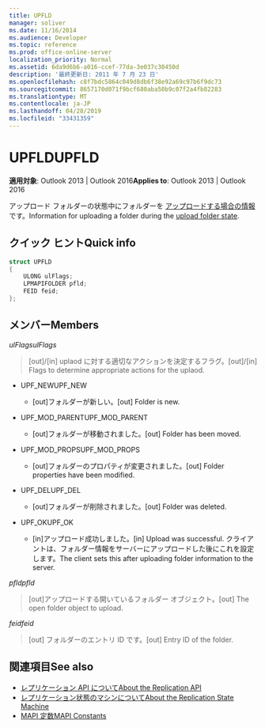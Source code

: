 ```yaml
---
title: UPFLD
manager: soliver
ms.date: 11/16/2014
ms.audience: Developer
ms.topic: reference
ms.prod: office-online-server
localization_priority: Normal
ms.assetid: 6da9d6b6-a016-ccef-77da-3e037c30450d
description: '最終更新日: 2011 年 7 月 23 日'
ms.openlocfilehash: c8f7bdc5864c049d8db6f38e92a69c97b6f9dc73
ms.sourcegitcommit: 8657170d071f9bcf680aba50b9c07f2a4fb82283
ms.translationtype: MT
ms.contentlocale: ja-JP
ms.lasthandoff: 04/28/2019
ms.locfileid: "33431359"
---
```

# <a name="upfld"></a><span data-ttu-id="01d1d-103">UPFLD</span><span class="sxs-lookup"><span data-stu-id="01d1d-103">UPFLD</span></span>

<span data-ttu-id="01d1d-104">**適用対象**: Outlook 2013 | Outlook 2016</span><span class="sxs-lookup"><span data-stu-id="01d1d-104">**Applies to**: Outlook 2013 | Outlook 2016</span></span> 
  
<span data-ttu-id="01d1d-105">アップロード フォルダーの状態中にフォルダーを [アップロードする場合の情報](upload-folder-state.md)です。</span><span class="sxs-lookup"><span data-stu-id="01d1d-105">Information for uploading a folder during the [upload folder state](upload-folder-state.md).</span></span>
  
## <a name="quick-info"></a><span data-ttu-id="01d1d-106">クイック ヒント</span><span class="sxs-lookup"><span data-stu-id="01d1d-106">Quick info</span></span>

```cpp
struct UPFLD 
{ 
    ULONG ulFlags; 
    LPMAPIFOLDER pfld; 
    FEID feid; 
}; 

```

## <a name="members"></a><span data-ttu-id="01d1d-107">メンバー</span><span class="sxs-lookup"><span data-stu-id="01d1d-107">Members</span></span>

<span data-ttu-id="01d1d-108">_ulFlags_</span><span class="sxs-lookup"><span data-stu-id="01d1d-108">_ulFlags_</span></span>
  
>  <span data-ttu-id="01d1d-109">[out]/[in] uplaod に対する適切なアクションを決定するフラグ。</span><span class="sxs-lookup"><span data-stu-id="01d1d-109">[out]/[in] Flags to determine appropriate actions for the uplaod.</span></span> 
    
  - <span data-ttu-id="01d1d-110">UPF_NEW</span><span class="sxs-lookup"><span data-stu-id="01d1d-110">UPF_NEW</span></span>
    
    - <span data-ttu-id="01d1d-111">[out]フォルダーが新しい。</span><span class="sxs-lookup"><span data-stu-id="01d1d-111">[out] Folder is new.</span></span>
    
  - <span data-ttu-id="01d1d-112">UPF_MOD_PARENT</span><span class="sxs-lookup"><span data-stu-id="01d1d-112">UPF_MOD_PARENT</span></span>
    
    - <span data-ttu-id="01d1d-113">[out]フォルダーが移動されました。</span><span class="sxs-lookup"><span data-stu-id="01d1d-113">[out] Folder has been moved.</span></span>
    
  - <span data-ttu-id="01d1d-114">UPF_MOD_PROPS</span><span class="sxs-lookup"><span data-stu-id="01d1d-114">UPF_MOD_PROPS</span></span>
    
    - <span data-ttu-id="01d1d-115">[out]フォルダーのプロパティが変更されました。</span><span class="sxs-lookup"><span data-stu-id="01d1d-115">[out] Folder properties have been modified.</span></span>
    
  - <span data-ttu-id="01d1d-116">UPF_DEL</span><span class="sxs-lookup"><span data-stu-id="01d1d-116">UPF_DEL</span></span>
    
    - <span data-ttu-id="01d1d-117">[out]フォルダーが削除されました。</span><span class="sxs-lookup"><span data-stu-id="01d1d-117">[out] Folder was deleted.</span></span>
    
  - <span data-ttu-id="01d1d-118">UPF_OK</span><span class="sxs-lookup"><span data-stu-id="01d1d-118">UPF_OK</span></span>
    
    - <span data-ttu-id="01d1d-119">[in]アップロード成功しました。</span><span class="sxs-lookup"><span data-stu-id="01d1d-119">[in] Upload was successful.</span></span> <span data-ttu-id="01d1d-120">クライアントは、フォルダー情報をサーバーにアップロードした後にこれを設定します。</span><span class="sxs-lookup"><span data-stu-id="01d1d-120">The client sets this after uploading folder information to the server.</span></span>
    
<span data-ttu-id="01d1d-121">_pfld_</span><span class="sxs-lookup"><span data-stu-id="01d1d-121">_pfld_</span></span>
  
> <span data-ttu-id="01d1d-122">[out]アップロードする開いているフォルダー オブジェクト。</span><span class="sxs-lookup"><span data-stu-id="01d1d-122">[out] The open folder object to upload.</span></span>
    
<span data-ttu-id="01d1d-123">_feid_</span><span class="sxs-lookup"><span data-stu-id="01d1d-123">_feid_</span></span>
  
> <span data-ttu-id="01d1d-124">[out] フォルダーのエントリ ID です。</span><span class="sxs-lookup"><span data-stu-id="01d1d-124">[out] Entry ID of the folder.</span></span>
    
## <a name="see-also"></a><span data-ttu-id="01d1d-125">関連項目</span><span class="sxs-lookup"><span data-stu-id="01d1d-125">See also</span></span>

- [<span data-ttu-id="01d1d-126">レプリケーション API について</span><span class="sxs-lookup"><span data-stu-id="01d1d-126">About the Replication API</span></span>](about-the-replication-api.md) 
- [<span data-ttu-id="01d1d-127">レプリケーション状態のマシンについて</span><span class="sxs-lookup"><span data-stu-id="01d1d-127">About the Replication State Machine</span></span>](about-the-replication-state-machine.md)
- [<span data-ttu-id="01d1d-128">MAPI 定数</span><span class="sxs-lookup"><span data-stu-id="01d1d-128">MAPI Constants</span></span>](mapi-constants.md)

